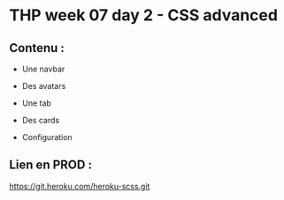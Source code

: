 # THP week 07 day 2 - CSS advanced

## Contenu :

* Une navbar

* Des avatars

* Une tab

* Des cards

* Configuration

## Lien en PROD :
https://git.heroku.com/heroku-scss.git